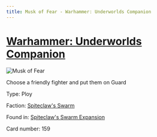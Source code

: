 ```yaml
---
title: Musk of Fear - Warhammer: Underworlds Companion
---
```


# [Warhammer: Underworlds Companion](https://guidokessels.github.io/wh-underworlds)

  

![Musk of Fear](https://warhammerunderworlds.com/wp-content/uploads/sites/6/2018/02/159_ENG.png)

Choose a friendly fighter and put them on Guard

Type: Ploy

Faction: [Spiteclaw's Swarm](https://guidokessels.github.io/wh-underworlds/factions/spiteclaws-swarm)

Found in: [Spiteclaw's Swarm Expansion](https://guidokessels.github.io/wh-underworlds/locations/spiteclaws-swarm-expansion)

Card number: 159
